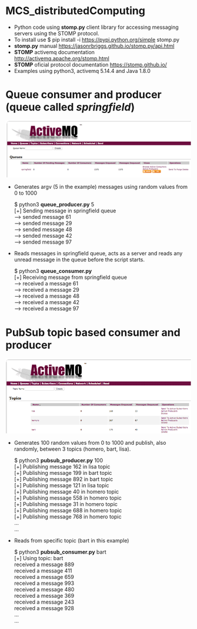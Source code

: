 # MCS_distributedComputing

* Python code using **stomp.py** client library for accessing messaging servers using the STOMP protocol.
* To install use $ pip install -i https://pypi.python.org/simple stomp.py
* **stomp.py** manual https://jasonrbriggs.github.io/stomp.py/api.html
* **STOMP** activemq documentation http://activemq.apache.org/stomp.html
* **STOMP** oficial protocol documentation https://stomp.github.io/
* Examples using python3, activemq 5.14.4 and Java 1.8.0



Queue consumer and producer (queue called *springfield*)
=======

![alt text](https://github.com/alsotoes/MCS_distributedComputing/blob/master/images/queue_activemq.png)


* Generates argv (5 in the example) messages using random values from 0 to 1000

	$ python3 **queue_producer.py** 5  
        [+] Sending message in springfield queue  
                --> sended message 61  
                --> sended message 29  
                --> sended message 48  
                --> sended message 42  
                --> sended message 97  
                  
                  
* Reads messages in springfield queue, acts as a server and reads any unread message in the queue before the script starts.

	$ python3 **queue_consumer.py**    
        [+] Receiving message from springfield queue  
                --> received a message 61  
                --> received a message 29  
                --> received a message 48  
                --> received a message 42  
                --> received a message 97  
                         
                
PubSub topic based consumer and producer
=======

![alt text](https://github.com/alsotoes/MCS_distributedComputing/blob/master/images/topic_activemq.png)


* Generates 100 random values from 0 to 1000 and publish, also randomly, between 3 topics (homero, bart, lisa).

	$ python3 **pubsub_producer.py** 100  
         [+] Publishing message 162 in lisa topic  
         [+] Publishing message 199 in bart topic  
         [+] Publishing message 892 in bart topic  
         [+] Publishing message 121 in lisa topic  
         [+] Publishing message 40 in homero topic  
         [+] Publishing message 558 in homero topic  
         [+] Publishing message 31 in homero topic  
         [+] Publishing message 688 in homero topic  
         [+] Publishing message 768 in homero topic  
         ...  
         ...  

* Reads from specific topic (bart in this example)

    $ python3 **pubsub_consumer.py** bart   
         [+] Using topic: bart   
                  received a message 889   
                  received a message 411   
                  received a message 659   
                  received a message 993   
                  received a message 480   
                  received a message 369   
                  received a message 243   
                  received a message 928   
                  ...   
                  ...   
